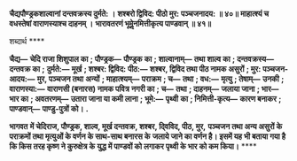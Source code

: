 **चैद्यपौण्ड्रकशाल्वानां दन्तवक्रस्य दुर्मते: ।** **शश्बरो द्विविद: पीठो मुर: पञ्चजनादय: ॥ ४०॥** **माहात्श्यं च वधस्तेषां वाराणस्याश्च दाहनम् ।** **भारावतरणं भूमेॢनमित्तीकृत्य पाण्डवान् ॥ ४१॥** 

शब्दार्थ **** 

**चैद्य—** **चेदि राजा शिशुपाल का** **; पौण्ड्रक—** **पौण्ड्रक का** **; शाल्वानाम्—** **तथा शाल्व का** **; दन्तवक्रस्य—** **दन्तवक्र का** **;** **दुर्मते:—** **मूर्ख** **; शश्बर: द्विविद: पीठ:—** **शश्बर, द्विविद तथा पीठ नामक असुरों** **; मुर: पञ्चजन-आदय:—** **मुर, पञ्चजन तथा** **अन्यों** **; माहात्श्यम्—** **पराक्रम** **; च—** **तथा** **; वध:—** **मृत्यु** **; तेषाम्—** **उनकी** **; वाराणस्या:—** **वाराणसी (बनारस) नामक पवित्र** **नगरी का** **; च—** **तथा** **; दाहनम्—** **जलाया जाना** **; भार—** **भार का** **; अवतरणम्—** **उतारा जाना या कमी लाना** **; भूमे:—** **पृथ्वी** **का** **; निमित्ती-कृत्य—** **कारण बनाकर** **; पाण्डवान्—** **पाण्डु-पुत्रों को।** **.** 

**भागवत** **में चेदिराज, पौण्ड्रक, शाल्व, मूर्ख दन्तवक्र, शश्बर, दि्वविद, पीठ, मुर,** **पञ्चजन तथा अन्य असुरों के पराक्रमों तथा मृत्युओं के वर्णन के साथ-साथ बनारस के** **जलाये जाने का वर्णन है। इसमें यह भी बताया गया है कि किस तरह कृष्ण ने कुरुक्षेत्र के** **युद्ध में पाण्डवों को लगाकर पृथ्वी के भार को कम किया।** **** 